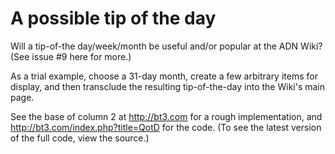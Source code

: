A possible tip of the day
=========================

Will a tip-of-the day/week/month be useful and/or popular at the ADN Wiki? (See issue #9 here for more.)

As a trial example, choose a 31-day month, create a few arbitrary items for display, and then transclude the resulting tip-of-the-day into the Wiki's main page.

See the base of column 2 at http://bt3.com for a rough implementation, and http://bt3.com/index.php?title=QotD for the code. (To see the latest version of the full code, view the source.)
